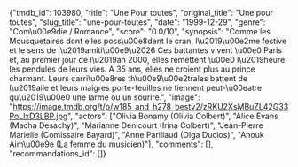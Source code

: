 {"tmdb_id": 103980, "title": "Une Pour toutes", "original_title": "Une pour toutes", "slug_title": "une-pour-toutes", "date": "1999-12-29", "genre": "Com\u00e9die / Romance", "score": "0.0/10", "synopsis": "Comme les Mousquetaires dont elles poss\u00e8dent le cran, l\u2019\u00e2me festive et le sens de l\u2019amiti\u00e9\u2026 Ces battantes vivent \u00e0 Paris et, au premier jour de l\u2019an 2000, elles remettent \u00e0 l\u2019heure les pendules de leurs vies.  A 35 ans, elles ne croient plus au prince charmant. Leurs carri\u00e8res th\u00e9\u00e2trales battent de l\u2019aile et leurs maigres porte-feuilles ne tiennent peut-\u00eatre qu\u2019\u00e0 une larme ou un sourire.", "image": "https://image.tmdb.org/t/p/w185_and_h278_bestv2/zRKU2XsMBuZL42G33PoLlxD3LBP.jpg", "actors": ["Olivia Bonamy (Olivia Colbert)", "Alice Evans (Macha Desachy)", "Marianne Denicourt (Irina Colbert)", "Jean-Pierre Marielle (Comissaire Bayard)", "Anne Parillaud (Olga Duclos)", "Anouk Aim\u00e9e (La femme du musicien)"], "comments": [], "recommandations_id": []}